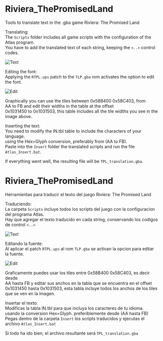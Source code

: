 # Riviera_ThePromisedLand
Tools to translate text in the .gba game Riviera: The Promised Land  

Translating:  
The `Scripts` folder includes all game scripts with the configuration of the Atlas program.  
You have to add the translated text of each string, keeping the `<..>` control codes.  

![Text](https://github.com/user-attachments/assets/c406fcfd-f144-4a9f-8c03-1ec11cc1ed92)


Editing the font:  
Applying the `RTPL.ups` patch to the `TLP.gba` rom activates the option to edit the font.  

![Edit](https://github.com/user-attachments/assets/58c71ab5-bccf-4912-811c-ee4556359f8b)

Graphically you can use the tiles between 0x58B400 0x58C403, from  
AA to FB and edit their widths in the table at the offset  
0x1031450 to 0x1031503, this table includes all the tile widths you see in the image above.  

Inserting the text:  
You need to modify the IN.tbl table to include the characters of your language.  
using the Hex=Glyph conversion, preferably from (AA to FB).  
Paste into the `Insert` folder the translated scripts and run the file `Atlas_Insert.bat`.  

If everything went well, the resulting file will be `TPL_translation.gba`.



# Riviera_ThePromisedLand
Herramientas para traducir el texto del juego Riviera: The Promised Land  

Traduciendo:  
La carpeta `Scripts` incluye todos los scripts del juego con la configuracion  
del programa Atlas.  
Hay que agregar el texto traducido en cada string, conservando los codigos de control `<..>`  

![Text](https://github.com/user-attachments/assets/c406fcfd-f144-4a9f-8c03-1ec11cc1ed92)


Editando la fuente:  
Al aplicar el patch `RTPL.ups` al rom `TLP.gba` se activan la opcion para editar la fuente.  

![Edit](https://github.com/user-attachments/assets/58c71ab5-bccf-4912-811c-ee4556359f8b)

Graficamente puedes usar los tiles entre 0x58B400 0x58C403, es decir desde  
AA hasta FB y editar sus anchos en la tabla que se encuentra en el offset  
0x1031450 hasta 0x1031503, esta tabla incluye todos los anchos de los tiles  
que se ven en la imagen.  

Insertar el texto:  
Modificas la tabla IN.tbl para que incluya los caracteres de tu idioma.  
usando la conversion Hex=Glyph. preferiblemente desde (AA hasta FB)  
Pegas dentro de la carpeta `Insert` los scripts traducidos y ejecutas el  
archivo `Atlas_Insert.bat`  

Si todo ha ido bien, el archivo resultante será `TPL_translation.gba`
